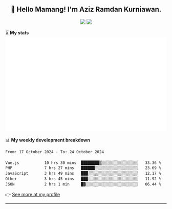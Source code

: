 <h2 align="center">👋 Hello Mamang! I'm Aziz Ramdan Kurniawan.</h2>  
<p align="center">
  <img src="https://komarev.com/ghpvc/?username=azizramdan">
  <img src="https://wakatime.com/badge/user/90056fa0-4c31-4eca-954e-2a3ac05896f9.svg">
</p>
    
⏳ **My stats**  
![](https://raw.githubusercontent.com/azizramdan/github-stats/master/generated/overview.svg#gh-dark-mode-only)

📊 **My weekly development breakdown**
<!--START_SECTION:waka-->

```txt
From: 17 October 2024 - To: 24 October 2024

Vue.js           10 hrs 30 mins  ████████▒░░░░░░░░░░░░░░░░   33.36 %
PHP              7 hrs 27 mins   ██████░░░░░░░░░░░░░░░░░░░   23.69 %
JavaScript       3 hrs 49 mins   ███░░░░░░░░░░░░░░░░░░░░░░   12.17 %
Other            3 hrs 45 mins   ███░░░░░░░░░░░░░░░░░░░░░░   11.92 %
JSON             2 hrs 1 min     █▓░░░░░░░░░░░░░░░░░░░░░░░   06.44 %
```

<!--END_SECTION:waka-->
👉 [See more at my profile](https://wakatime.com/@azizramdan)
***
